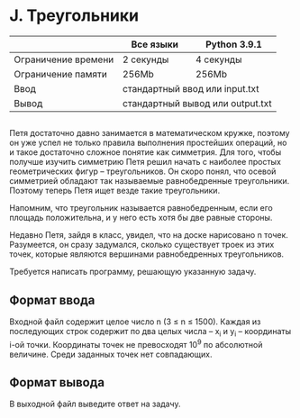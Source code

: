 <div class="problem-statement">
   <div class="header">
      <h1 class="title">J. Треугольники</h1>
      <table>
         <thead>
            <th></th>
            <th>Все языки</th>
            <th>Python 3.9.1</th>
         </thead>
         <tr class="time-limit">
            <td class="property-title">Ограничение времени</td>
            <td>2&nbsp;секунды</td>
            <td>4&nbsp;секунды</td>
         </tr>
         <tr class="memory-limit">
            <td class="property-title">Ограничение памяти</td>
            <td>256Mb</td>
            <td>256Mb</td>
         </tr>
         <tr class="input-file">
            <td class="property-title">Ввод</td>
            <td colspan="2">стандартный ввод или input.txt</td>
         </tr>
         <tr class="output-file">
            <td class="property-title">Вывод</td>
            <td colspan="2">стандартный вывод или output.txt</td>
         </tr>
      </table>
   </div>
   <h2></h2>
   <div class="legend"><span style="">
         <p>Петя достаточно давно занимается в математическом кружке, поэтому он уже успел не только правила выполнения простейших операций,
            но и такое достаточно сложное понятие как симметрия. Для того, чтобы получше изучить симметрию Петя решил начать с наиболее
            простых геометрических фигур – треугольников. Он скоро понял, что осевой симметрией обладают так называемые равнобедренные
            треугольники. Поэтому теперь Петя ищет везде такие треугольники.
         </p></span><p>Напомним, что треугольник называется равнобедренным, если его площадь положительна, и у него есть хотя бы две равные стороны.</p>
      <p>Недавно Петя, зайдя в класс, увидел, что на доске нарисовано n точек. Разумеется, он сразу задумался, сколько существует троек
         из этих точек, которые являются вершинами равнобедренных треугольников.
      </p>
      <p>Требуется написать программу, решающую указанную задачу.</p>
   </div>
   <h2>Формат ввода</h2>
   <div class="input-specification"><span style="">
         <p>Входной файл содержит целое число n (3 ≤ n ≤ 1500). Каждая из последующих строк содержит по два целых числа – <span class="tex-math-text">x<sub>i</sub></span> и <span class="tex-math-text">y<sub>i</sub></span> – координаты i-ой точки. Координаты точек не превосходят <span class="tex-math-text">10<sup>9</sup></span> по абсолютной величине. Среди заданных точек нет совпадающих.
         </p></span><p></p>
   </div>
   <h2>Формат вывода</h2>
   <div class="output-specification"><span style="">
         <p>В выходной файл выведите ответ на задачу.</p></span><p></p>
   </div>
